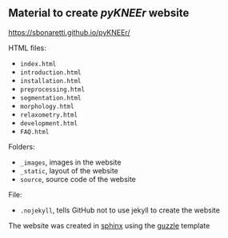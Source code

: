 ## Material to create *pyKNEEr* website
https://sbonaretti.github.io/pyKNEEr/

HTML files:  
- `index.html`
- `introduction.html`  
- `installation.html`  
- `preprocessing.html`  
- `segmentation.html`
- `morphology.html`
- `relaxometry.html`   
- `development.html`
- `FAQ.html`  

Folders:  
- `_images`, images in the website
- `_static`, layout of the website 
- `source`, source code of the website

File:  
- `.nojekyll`, tells GitHub not to use jekyll to create the website

The website was created in [sphinx](http://www.sphinx-doc.org/en/master/) using the [guzzle](https://github.com/guzzle/guzzle_sphinx_theme) template

